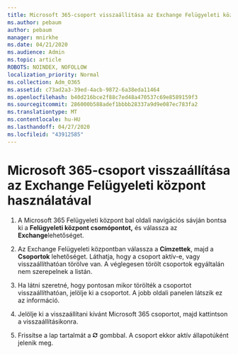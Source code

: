 ```yaml
---
title: Microsoft 365-csoport visszaállítása az Exchange Felügyeleti központ használatával
ms.author: pebaum
author: pebaum
manager: mnirkhe
ms.date: 04/21/2020
ms.audience: Admin
ms.topic: article
ROBOTS: NOINDEX, NOFOLLOW
localization_priority: Normal
ms.collection: Adm_O365
ms.assetid: c73ad2a3-39ed-4acb-9872-6a38eda11464
ms.openlocfilehash: b40d216bce2f88c7ed48a470537c69e8589159f3
ms.sourcegitcommit: 286000b588adef1bbbb28337a9d9e087ec783fa2
ms.translationtype: MT
ms.contentlocale: hu-HU
ms.lasthandoff: 04/27/2020
ms.locfileid: "43912585"
---
```

# <a name="restore-an-microsoft-365-group-using-the-exchange-admin-center"></a>Microsoft 365-csoport visszaállítása az Exchange Felügyeleti központ használatával

1. A Microsoft 365 Felügyeleti központ bal oldali navigációs sávján bontsa ki a **Felügyeleti központ csomópontot,** és válassza az **Exchange**lehetőséget.
    
2. Az Exchange Felügyeleti központban válassza a **Címzettek**, majd a **Csoportok** lehetőséget. Láthatja, hogy a csoport aktív-e, vagy visszaállíthatóan törölve van. A véglegesen törölt csoportok egyáltalán nem szerepelnek a listán.
    
3. Ha látni szeretné, hogy pontosan mikor törölték a csoportot visszaállíthatóan, jelölje ki a csoportot. A jobb oldali panelen látszik ez az információ.
    
4. Jelölje ki a visszaállítani kívánt Microsoft 365 csoportot, majd kattintson a visszaállításikonra.
    
5. Frissítse a lap tartalmát a ![Frissítés ikon](media/6464df90-2a91-4c1f-92a6-9a38c7696ac3.gif) gombbal. A csoport ekkor aktív állapotúként jelenik meg. 
    


